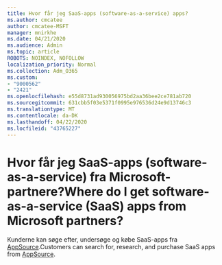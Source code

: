 ```yaml
---
title: Hvor får jeg SaaS-apps (software-as-a-service) apps?
ms.author: cmcatee
author: cmcatee-MSFT
manager: mnirkhe
ms.date: 04/21/2020
ms.audience: Admin
ms.topic: article
ROBOTS: NOINDEX, NOFOLLOW
localization_priority: Normal
ms.collection: Adm_O365
ms.custom:
- "9000562"
- "2421"
ms.openlocfilehash: e55d8731ad930056975bd2aa36bee2ce781ab720
ms.sourcegitcommit: 631cbb5f03e5371f0995e976536d24e9d13746c3
ms.translationtype: MT
ms.contentlocale: da-DK
ms.lasthandoff: 04/22/2020
ms.locfileid: "43765227"
---
```

# <a name="where-do-i-get-software-as-a-service-saas-apps-from-microsoft-partners"></a><span data-ttu-id="592b0-102">Hvor får jeg SaaS-apps (software-as-a-service) fra Microsoft-partnere?</span><span class="sxs-lookup"><span data-stu-id="592b0-102">Where do I get software-as-a-service (SaaS) apps from Microsoft partners?</span></span>

<span data-ttu-id="592b0-103">Kunderne kan søge efter, undersøge og købe SaaS-apps fra [AppSource](https://www.appsource.com/).</span><span class="sxs-lookup"><span data-stu-id="592b0-103">Customers can search for, research, and purchase SaaS apps from [AppSource](https://www.appsource.com/).</span></span>